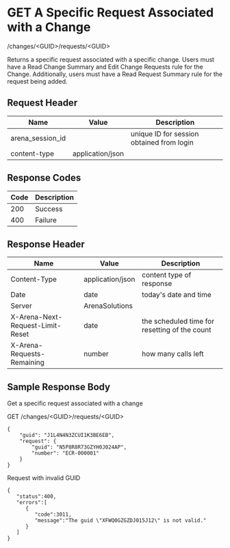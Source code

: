 # GET A Specific Request Associated with a Change


/changes/&lt;GUID&gt;/requests/&lt;GUID&gt;

Returns a specific request associated with a specific change. Users must have a Read Change Summary and  Edit Change Requests rule for the Change. Additionally, users must have a Read Request Summary rule for the request being added.

## Request Header

| Name<br> | Value<br> | Description<br> |
|  --- |  --- |  --- | 
| arena_session_id<br> |   | unique ID for session obtained from login<br> |
| content\-type<br> | application/json<br> |   |

## Response Codes

| Code<br> | Description<br> |
|  --- |  --- | 
| 200<br> | Success<br> |
| 400<br> | Failure<br> |

## Response Header

| Name<br> | Value<br> | Description<br> |
|  --- |  --- |  --- | 
| Content\-Type<br> | application/json<br> | content type of response<br> |
| Date<br> | date<br> | today's date and time<br> |
| Server<br> | ArenaSolutions<br> |   |
| X\-Arena\-Next\-Request\-Limit\-Reset<br> | date<br> | the scheduled time for resetting of the count<br> |
| X\-Arena\-Requests\-Remaining<br> | number<br> | how many calls left<br> |

## Sample Response Body
Get a specific request associated with a change



GET /changes/&lt;GUID&gt;/requests/&lt;GUID&gt;

```
{
    "guid": "J1L4N4N3ZCUI1K3BE6EB",
    "request": {
        "guid": "N5P8R8R73GZYH0J024AP",
        "number": "ECR-000001"
    }
}
```
Request with invalid GUID

```
{  
   "status":400,
   "errors":[  
      {  
         "code":3011,
         "message":"The guid \"XFWQ0GZGZDJ015J12\" is not valid."
      }
   ]
}
```
